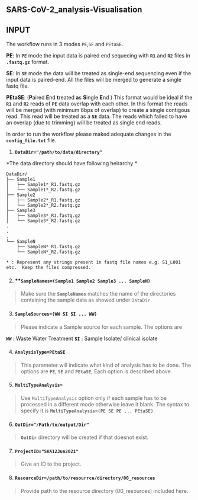 ## SARS-CoV-2_analysis-Visualisation

## INPUT

The workflow runs in 3 modes `PE`,`SE` and `PEtaSE`.

**PE**: In **`PE`** mode the input data is paired end sequecing with **`R1`** and **`R2`** files in **`.fastq.gz`** format. 

**SE**: In **`SE`** mode the data will be treated as single-end sequencing even if the input data is paired-end.  All the files will be merged to generate a single fastq file.  

**PEtaSE**: (**P**aired **E**nd **t**reated **a**s **S**ingle **E**nd ) This format would be ideal if the **`R1`** and **`R2`** reads of **`PE`** data overlap with each other.  In this format the reads will be merged (with minimum 6bps of overlap) to create a single contigous read.  This read will be treated as a **`SE`** data. The reads which failed to have an overlap (due to trimming) will be treated as single end reads.

In order to run the workflow please maked adequate changes in the **`config_file.txt`** file.


1. **`DataDir="/path/to/data/directory"`**

*The data directory should have following heirarchy *
```
DataDir/
├── Sample1
│   ├── Sample1*_R1.fastq.gz
│   └── Sample1*_R2.fastq.gz
├── Sample2
│   ├── Sample2*_R1.fastq.gz
│   └── Sample2*_R2.fastq.gz
├── Sample3
│   ├── Sample3*_R1.fastq.gz
│   └── Sample3*_R2.fastq.gz
.
.
.
└── SampleN
    ├── SampleN*_R1.fastq.gz
    └── SampleN*_R2.fastq.gz

* : Represent any strings present in fastq file names e.g. S1_L001 etc.  Keep the files compressed.

```

2. #### **`SampleNames=(Sample1 Sample2 Sample3 ... SampleN)`

> Make sure the **`SampleNames`** matches the name of the directories containing the sample data as showed under `DataDir`


3. #### **`SampleSources=(WW SI SI ... WW)`**

> Please indicate a Sample source for each sample.  The options are

**`WW`** : Waste Water Treatment
**`SI`** : Sample Isolate/ clinical isolate


4. #### **`AnalysisType=PEtaSE`**

> This parameter will indicate what kind of analysis has to be done.  The options are **`PE`**, **`SE`** and **`PEtaSE`**,  Each option is described above. 


5. #### **`MultiTypeAnalysis=`**

> Use `MultiTypeAnalysis` option only if each sample has to be processed in a different mode otherwise leave it blank. The syntax to specify it is 
> **`MultiTypeAnalysis=(PE SE PE ... PEtaSE)`**.


6. #### **`OutDir="/Path/to/output/Dir"`**

> **`OutDir`** directory will be created if that doesnot exist.


7. #### **`ProjectID="SKA12Jun2021"`**

> Give an ID to the project. 


8. #### **`ResourceDir=/path/to/resourrce/directory/00_resources`**

> Provide path to the resource directory (00_resources) included here.





